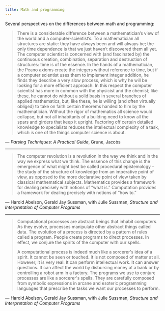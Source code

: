 ```yaml
---
title: Math and programming
---
```


Several perspectives on the differences between math and programming:

> There is a considerable difference between a mathematician’s view of the world and a computer-scientist’s. To a mathematician all structures are static: they have always been and will always be; the only time dependence is that we just haven’t discovered them all yet. The computer scientist is concerned with (and fascinated by) the continuous creation, combination, separation and destruction of structures: time is of the essence. In the hands of a mathematician, the Peano axioms create the integers without reference to time, but if a computer scientist uses them to implement integer addition, he finds they describe a very slow process, which is why he will be looking for a more efficient approach. In this respect the computer scientist has more in common with the physicist and the chemist; like these, he cannot do without a solid basis in several branches of applied mathematics, but, like these, he is willing (and often virtually obliged) to take on faith certain theorems handed to him by the mathematician. Without the rigor of mathematics all science would collapse, but not all inhabitants of a building need to know all the spars and girders that keep it upright. Factoring off certain detailed knowledge to specialists reduces the intellectual complexity of a task, which is one of the things computer science is about.

— _Parsing Techniques: A Practical Guide_, Grune, Jacobs

---

> The computer revolution is a revolution in the way we think and in the way we express what we think. The essence of this change is the emergence of what might best be called procedural epistemology – the study of the structure of knowledge from an imperative point of view, as opposed to the more declarative point of view taken by classical mathematical subjects. Mathematics provides a framework for dealing precisely with notions of “what is.” Computation provides a framework for dealing precisely with notions of “how to.”

— Harold Abelson, Gerald Jay Sussman, with Julie Sussman, _Structure and Interpretation of Computer Programs_

---

> Computational processes are abstract beings that inhabit computers. As they evolve, processes manipulate other abstract things called data. The evolution of a process is directed by a pattern of rules called a program. People create programs to direct processes. In effect, we conjure the spirits of the computer with our spells.
> 
> A computational process is indeed much like a sorcerer's idea of a spirit. It cannot be seen or touched. It is not composed of matter at all. However, it is very real. It can perform intellectual work. It can answer questions. It can affect the world by disbursing money at a bank or by controlling a robot arm in a factory. The programs we use to conjure processes are like a sorcerer's spells. They are carefully composed from symbolic expressions in arcane and esoteric programming languages that prescribe the tasks we want our processes to perform.

— Harold Abelson, Gerald Jay Sussman, with Julie Sussman, _Structure and Interpretation of Computer Programs_